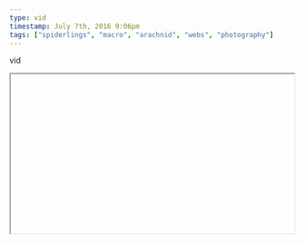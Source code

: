 ```yaml
---
type: vid
timestamp: July 7th, 2016 9:06pm
tags: ["spiderlings", "macro", "arachnid", "webs", "photography"]
---
```

vid
<iframe width="500" height="281"  id="youtube_iframe" src="https://www.youtube.com/embed/6NTFNosbypk[![thumbnail](http://i3.ytimg.com/vi/ /maxresdefault.jpg)](https://www.youtube.com/watch?v= )></iframe>                    
                                                    <div id="footer">
                <span id="timestamp"> July 7th, 2016 9:06pm </span>
                                                          <span class="tag">spiderlings</span>
                                          <span class="tag">macro</span>
                                          <span class="tag">arachnid</span>
                                          <span class="tag">webs</span>
                                          <span class="tag">photography</span>
                                                    
            </body>
        </html>

        
<small>source: https://saturdayxiii.tumblr.com/post/147074401479</small>
